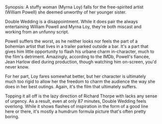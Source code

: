Synopsis: A stuffy woman (Myrna Loy) falls for the free-spirited artist (William Powell) she deemed unworthy of her younger sister.

Double Wedding is a disappointment. While it does pair the always entertaining William Powell and Myrna Loy, they're both miscast and working from an unfunny script. 

Powell suffers the worst, as he neither looks nor feels the part of a bohemian artist that lives in a trailer parked outside a bar. It's a part that gives him little opportunity to flash his urbane charm in-character, much to the film's detriment. Amazingly, according to the IMDb, Powell's fiancée, Jean Harlow died during production, though watching him on-screen, you'd never know. 

For her part, Loy fares somewhat better, but her character is ultimately much too rigid to allow her the freedom to charm the audience the way she does in her best outings. Again, it's the film that ultimately suffers.

Topping it all off is the lazy direction of Richard Thorpe with lacks any sense of urgency.  As a result, even at only 87 minutes, Double Wedding feels overlong. While it shows flashes of inspiration in the form of a good line here or there, it's mostly a humdrum formula picture that's often pretty boring.
